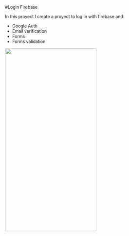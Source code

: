 #Login Firebase

In this proyect I create a proyect to log in with firebase and:

- Google Auth
- Email verification
- Forms
- Forms validation


<img src="https://user-images.githubusercontent.com/67846639/236880006-99821b67-ef16-432a-b5bc-be18001e5ccd.png" width="300" height="600">
